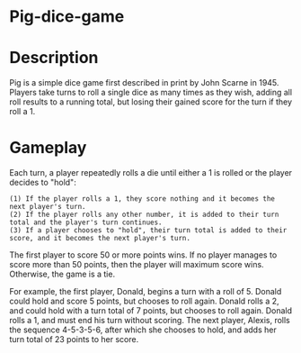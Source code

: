 # Pig-dice-game

# Description
Pig is a simple dice game first described in print by John Scarne in 1945. Players take turns to roll a single dice as many times as they wish, adding all roll results to a running total, but losing their gained score for the turn if they roll a 1.

# Gameplay
Each turn, a player repeatedly rolls a die until either a 1 is rolled or the player decides to "hold":

    (1) If the player rolls a 1, they score nothing and it becomes the next player's turn.
    (2) If the player rolls any other number, it is added to their turn total and the player's turn continues.
    (3) If a player chooses to "hold", their turn total is added to their score, and it becomes the next player's turn.

The first player to score 50 or more points wins.
If no player manages to score more than 50 points, then the player will maximum score wins.
Otherwise, the game is a tie.

For example, the first player, Donald, begins a turn with a roll of 5. Donald could hold and score 5 points, but chooses to roll again. Donald rolls a 2, and could hold with a turn total of 7 points, but chooses to roll again. Donald rolls a 1, and must end his turn without scoring. The next player, Alexis, rolls the sequence 4-5-3-5-6, after which she chooses to hold, and adds her turn total of 23 points to her score. 



